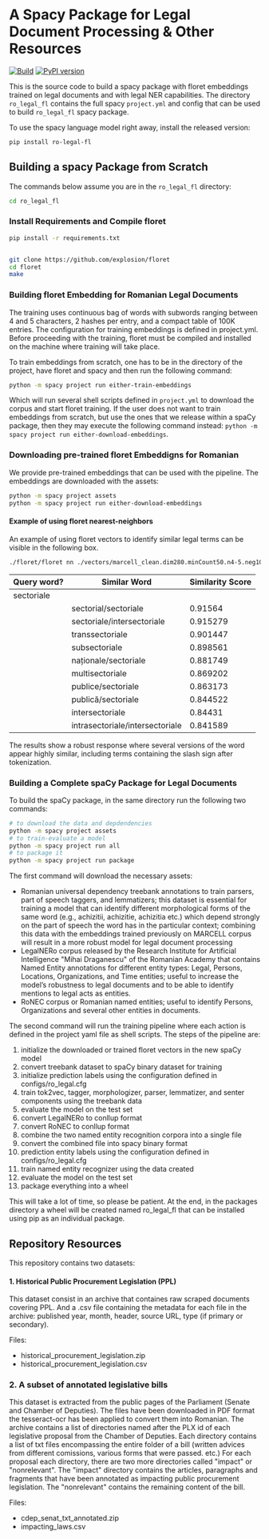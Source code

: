 # A Spacy Package for Legal Document Processing & Other Resources

[![Build](https://github.com/senisioi/rolegal/actions/workflows/build.yml/badge.svg)](https://github.com/senisioi/rolegal/actions/workflows/build.yml) [![PyPI version](https://badge.fury.io/py/ro-legal-fl.svg)](https://badge.fury.io/py/ro-legal-fl) 

This is the source code to build a spacy package with floret embeddings trained on legal documents and with legal NER capabilities.
The directory `ro_legal_fl` contains the full spacy `project.yml` and config that can be used to build `ro_legal_fl` spacy package. 


To use the spacy language model right away, install the released version:
```bash
pip install ro-legal-fl
```



## Building a spacy Package from Scratch

The commands below assume you are in the `ro_legal_fl` directory:

```bash
cd ro_legal_fl
```


### Install Requirements and Compile floret
```bash
pip install -r requirements.txt


git clone https://github.com/explosion/floret
cd floret
make

```

### Building floret Embedding for Romanian Legal Documents
The training uses continuous bag of words  with subwords ranging between 4 and 5 characters, 2 hashes per entry, and a compact table of 100K entries. The configuration for training embeddings is defined in project.yml. Before proceeding with the training, floret must be compiled and installed on the machine where training will take place.

To train embeddings from scratch, one has to be in the directory of the project, have floret and spacy and then run the following command:
```bash
python -m spacy project run either-train-embeddings
```
Which will run several shell scripts defined in `project.yml` to download the corpus and start floret training. If the user does not want to train embeddings from scratch, but use the ones that we release within a spaCy package, then they may execute the following command instead: `python -m spacy project run either-download-embeddings`.

### Downloading pre-trained floret Embeddigns for Romanian
We provide pre-trained embeddings that can be used with the pipeline. The embeddings are downloaded with the assets:
```bash
python -m spacy project assets
python -m spacy project run either-download-embeddings
```

#### Example of using floret nearest-neighbors
An example of using floret vectors to identify similar legal terms can be visible in the following box. 

```bash
./floret/floret nn ./vectors/marcell_clean.dim280.minCount50.n4-5.neg10.modeFloret.hashCount2.bucket100000/vectors.bin 
```

| Query word?                 | Similar Word          | Similarity Score |
|-----------------------------|-----------------------|------------------|
| sectoriale                  |                      |         |
|                            |sectorial/sectoriale | 0.91564|
|                            |sectoriale/intersectoriale | 0.915279|
|                            |transsectoriale | 0.901447|
|                            |subsectoriale | 0.898561|
|                            |naționale/sectoriale | 0.881749|
|                            |multisectoriale | 0.869202|
|                            |publice/sectoriale | 0.863173|
|                            |publică/sectoriale | 0.844522|
|                            |intersectoriale | 0.84431|
|                            |intrasectoriale/intersectoriale | 0.841589|



The results show a robust response where several versions of the word appear highly similar, including terms containing the slash sign after tokenization.


### Building a Complete spaCy Package for Legal Documents

To build the spaCy package, in the same directory run the following two commands:
```bash
# to download the data and depdendencies
python -m spacy project assets
# to train-evaluate a model
python -m spacy project run all
# to package it
python -m spacy project run package
```

The first command will download the necessary assets:

- Romanian universal dependency treebank annotations  to train parsers, part of speech taggers, and lemmatizers; this dataset is essential for training a model that can identify different morphological forms of the same word (e.g., achizitii, achizitie, achizitia etc.) which depend strongly on the part of speech the word has in the particular context; combining this data with the embeddings trained previously on MARCELL corpus will result in a more robust model for legal document processing
- LegalNERo corpus  released by the Research Institute for Artificial Intelligence "Mihai Draganescu" of the Romanian Academy that contains Named Entity annotations for different entity types: Legal, Persons, Locations, Organizations, and Time entities; useful to increase the model’s robustness to legal documents and to be able to identify mentions to legal acts as entities.
- RoNEC corpus  or Romanian named entities; useful to identify Persons, Organizations and several other entities in documents.
 
The second command will run the training pipeline where each action is defined in the project yaml file as shell scripts. The steps of the pipeline are:

1.	initialize the downloaded or trained floret vectors in the new spaCy model
2.	convert treebank dataset to spaCy binary dataset for training 
3.	initialize prediction labels using the configuration defined in configs/ro_legal.cfg
4.	train tok2vec, tagger, morphologizer, parser, lemmatizer, and senter components using the treebank data
5.	evaluate the model on the test set
6.	convert LegalNERo to conllup format
7.	convert RoNEC to conllup format
8.	combine the two named entity recognition corpora into a single file
9.	convert the combined file into spacy binary format
10.	prediction entity labels using the configuration defined in configs/ro_legal.cfg
11.	train named entity recognizer using the data created
12.	evaluate the model on the test set
13.	package everything into a wheel

This will take a lot of time, so please be patient. At the end, in the packages directory a wheel will be created named ro_legal_fl that can be installed using pip as an individual package.



## Repository Resources

This repository contains two datasets:

#### 1. Historical Public Procurement Legislation (PPL)

This dataset consist in an archive that containes raw scraped documents covering PPL. And a .csv file containing the metadata for each file in the archive: published year, month, header, source URL, type (if primary or secondary).

Files:

- historical_procurement_legislation.zip
- historical_procurement_legislation.csv


### 2. A subset of annotated legislative bills 

This dataset is extracted from the public pages of the Parliament (Senate and Chamber of Deputies). The files have been downloaded in PDF format the tesseract-ocr has been applied to convert them into Romanian. The archive contains a list of directories named after the PLX id of each legislative proposal from the Chamber of Deputies. Each directory contains a list of txt files encompassing the entire folder of a bill (written advices from different comissions, various forms that were passed. etc.)
For each proposal each directory, there are two more directories called "impact" or "nonrelevant". The "impact" directory contains the articles, paragraphs and fragments that have been annotated as impacting public procurement legislation. The "nonrelevant" contains the remaining content of the bill.


Files:

- cdep_senat_txt_annotated.zip
- impacting_laws.csv


